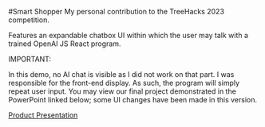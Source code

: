 #Smart Shopper
My personal contribution to the TreeHacks 2023 competition.

Features an expandable chatbox UI within which the user may talk with a trained OpenAI JS React program.

IMPORTANT:

In this demo, no AI chat is visible as I did not work on that part.
I was responsible for the front-end display. As such, the program will simply repeat user input.
You may view our final project demonstrated in the PowerPoint linked below; some UI changes have been made in this version.

[Product Presentation](https://docs.google.com/presentation/d/1i_tyFjEQ0ld_hqMxCbLM41eHUOYbqCsQ784Sa9jnmF8/edit?usp=sharing)
